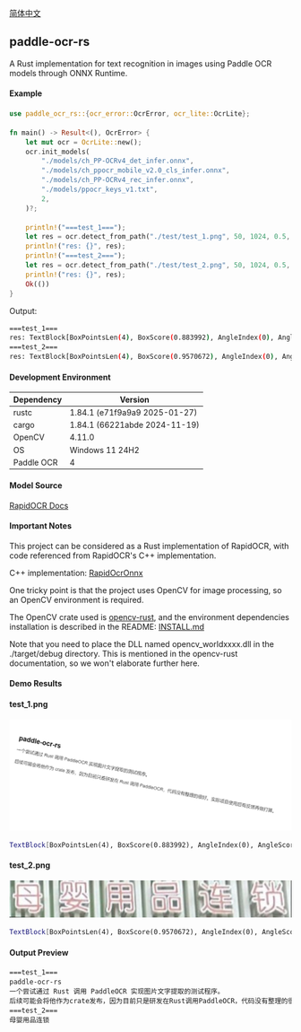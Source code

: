 [简体中文](./docs/README_zh-Hans.md)

## paddle-ocr-rs

A Rust implementation for text recognition in images using Paddle OCR models through ONNX Runtime.

#### Example

```rust
use paddle_ocr_rs::{ocr_error::OcrError, ocr_lite::OcrLite};

fn main() -> Result<(), OcrError> {
    let mut ocr = OcrLite::new();
    ocr.init_models(
        "./models/ch_PP-OCRv4_det_infer.onnx",
        "./models/ch_ppocr_mobile_v2.0_cls_infer.onnx",
        "./models/ch_PP-OCRv4_rec_infer.onnx",
        "./models/ppocr_keys_v1.txt",
        2,
    )?;

    println!("===test_1===");
    let res = ocr.detect_from_path("./test/test_1.png", 50, 1024, 0.5, 0.3, 1.6, true, false)?;
    println!("res: {}", res);
    println!("===test_2===");
    let res = ocr.detect_from_path("./test/test_2.png", 50, 1024, 0.5, 0.3, 1.6, true, false)?;
    println!("res: {}", res);
    Ok(())
}
```

Output:

```bash
===test_1===
res: TextBlock[BoxPointsLen(4), BoxScore(0.883992), AngleIndex(0), AngleScore(0.99999976), Text(后续可能会将他作为crate发布，因为目前只是研发在Rust调用PaddleOCR，代码没有整理的很好。实际项目使用后有反馈再做打算。), TextScore(0.9849159)]TextBlock[BoxPointsLen(4), BoxScore(0.85958225), AngleIndex(0), AngleScore(0.89264715), Text(一个尝试通过 Rust 调用 PaddleOCR 实现图片文字提取的测试程序。), TextScore(0.9740863)]TextBlock[BoxPointsLen(4), BoxScore(0.85514736), AngleIndex(0), AngleScore(0.9953818), Text(paddle-ocr-rs), TextScore(0.99551016)]
===test_2===
res: TextBlock[BoxPointsLen(4), BoxScore(0.9570672), AngleIndex(0), AngleScore(0.9999999), Text(母婴用品连锁), TextScore(0.99932665)]
```

#### Development Environment

| Dependency | Version |
|------------|-----------------------------|
| rustc | 1.84.1 (e71f9a9a9 2025-01-27) |
| cargo | 1.84.1 (66221abde 2024-11-19) |
| OpenCV | 4.11.0 |
| OS | Windows 11 24H2 |
| Paddle OCR | 4 |

#### Model Source

[RapidOCR Docs](https://rapidai.github.io/RapidOCRDocs/main/model_list/)

#### Important Notes

This project can be considered as a Rust implementation of RapidOCR, with code referenced from RapidOCR's C++ implementation.

C++ implementation: [RapidOcrOnnx](https://github.com/RapidAI/RapidOcrOnnx)

One tricky point is that the project uses OpenCV for image processing, so an OpenCV environment is required.

The OpenCV crate used is [opencv-rust](https://github.com/twistedfall/opencv-rust), and the environment dependencies installation is described in the README: [INSTALL.md](https://github.com/twistedfall/opencv-rust/blob/master/INSTALL.md)

Note that you need to place the DLL named opencv_worldxxxx.dll in the ./target/debug directory. This is mentioned in the opencv-rust documentation, so we won't elaborate further here.

#### Demo Results

#### test_1.png

![test_1](./test/test_1.png)

```bash
TextBlock[BoxPointsLen(4), BoxScore(0.883992), AngleIndex(0), AngleScore(0.99999976), Text(后续可能会将他作为crate发布，因为目前只是研发在Rust调用PaddleOCR，代码没有整理的很好。实际项目使用后有反馈再做打算。), TextScore(0.9849159)]TextBlock[BoxPointsLen(4), BoxScore(0.85958225), AngleIndex(0), AngleScore(0.89264715), Text(一个尝试通过 Rust 调用 PaddleOCR 实现图片文字提取的测试程序。), TextScore(0.9740863)]TextBlock[BoxPointsLen(4), BoxScore(0.85514736), AngleIndex(0), AngleScore(0.9953818), Text(paddle-ocr-rs), TextScore(0.99551016)]
```

#### test_2.png

![test_2](./test/test_2.png)

```bash
TextBlock[BoxPointsLen(4), BoxScore(0.9570672), AngleIndex(0), AngleScore(0.9999999), Text(母婴用品连锁), TextScore(0.99932665)]
```

#### Output Preview

```bash
===test_1===
paddle-ocr-rs
一个尝试通过 Rust 调用 PaddleOCR 实现图片文字提取的测试程序。
后续可能会将他作为crate发布，因为目前只是研发在Rust调用PaddleOCR，代码没有整理的很好。实际项目使用后有反馈再做打算。
===test_2===
母婴用品连锁
```
